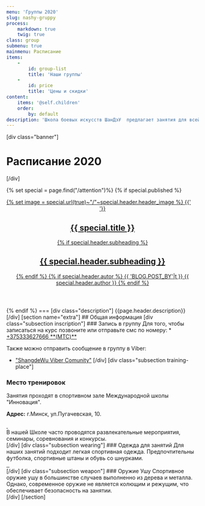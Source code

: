```yaml
---
menu: 'Группы 2020'
slug: nashy-gruppy
process:
    markdown: true
    twig: true
class: group
submenu: true
mainmenu: Расписание
items:
    -
        id: group-list
        title: 'Наши группы'
    -
        id: price
        title: 'Цены и скидки'
content:
    items: '@self.children'
    order:
        by: default
description: 'Школа боевых искусств ШанДэУ  предлагает занятия для всей семьи! Курсы Тайцзицюань и внутренних стилей подойдут для молодежи и взрослых, занятия по спортивному ушу ориентированы на детей и подростков. Приглашаем всех погрузиться в прекрасный мир исскусства Ушу!'
---
```


[div class="banner"]
# Расписание 2020
[/div]
<!--div class="group-schedule table-responsive">
  {% macro groupLink(dir, name, time)%}
    {{"<a href="~dir~">"}}
      {% if name %}
        <div class="name">{{name}}</div>
    {% endif %}
    {% if time %}
        <div class="time">{{time}}</div>
    {% endif %}
    </a>
  {% endmacro %}
 {% set empty = "empty"%}
 {% set divEmpty = '<div class="empty"> </div>'%}
   <div class="desktop">
      <table class="table table-hover">
        <thead>
          <th class="empty"><div class="empty"> </div></th>
          {% for key in range(1,6)|keys %}
                <th>{{"DAYS_OF_THE_WEEK.SHORT.#{key}"|t}}</th>
          {% endfor %}
        </thead>
        <tbody>
          {% for group in taxonomy.findTaxonomy({'category':'group'})%}
             {% set data = "GROUP.#{group.header.id}"|upper %}
               <tr class="{{group.header.class}}">
                  <th>
                    {{_self.groupLink( group.url, "#{data}.NAME"|t)}}
                  </th>
                  {% for key  in range(1,6)|keys %}
                    {% if group.header.time[key + 1] %}
                  <td>
                    <div class="time">{{group.header.time[key + 1]}}</div>
                  </td>
                  {% else %}
                  <td>
                    <div class="empty"></div>
                  </td>
                  {% endif %}
                  {% endfor %}
                </tr>
          {% endfor %}
        </tbody>
      </table>
  </div>
  <div class="mobile">
      <table class="table table-hover">
        {% for key in range(1,6)|keys %}
        <tr>
          <th>{{"DAYS_OF_THE_WEEK.SHORT.#{key}"|t}}</th>
            {% for group in taxonomy.findTaxonomy({'category':'group'})%}
            {% set data = "GROUP.#{group.header.id}"|upper %}
            {% if group.header.time[key + 1] %}
            <td class="{{group.header.class}}">
              {{_self.groupLink( group.url, "#{data}.NAME"|t, group.header.time[key + 1] )}}
            </td>
            {% else %}
                <td class="empty"> </td>
            {% endif %}
          {% endfor %}
        </tr>
        {% endfor %}
  </table>
  </div>
</div-->
{% set special = page.find("/attention")%}
{% if special.published %}
<section class="special">
  <a href="attention">
  <a href="attention">
  <div class="post {{special.header.body_classes}}">
    {% set image = special.url(true)~"/"~special.header.header_image %}
     {{'<header class="intro-header" style="background-image: url('~ image ~')">'}}
        <div class="container">
            <div class="row">
                <div class="col-lg-8 col-lg-offset-2 col-md-10 col-md-offset-1">
                    <div class="post-heading">
                        <h1>{{ special.title }}</h1>
                        {% if special.header.subheading %}
                        <h2 class="subheading">{{ special.header.subheading }}</h2>
                        {% endif %}
                        {% if special.header.autor %}
                        <span class="meta">{{ 'BLOG.POST_BY'|t }} {{ special.header.author }}
                          {% endif %}
                    </div>
                </div>
            </div>
        </div>
    </header>
  </div>
</a>
</section>
{% endif %}
===
[div class="description"]
{{page.header.description}}
[/div]
[section  name="extra"]
## Общая информация
[div class="subsection inscription"]
### Запись в группу
Для того, чтобы записаться на курс позвоните или отправьте смс по номеру:
  * <a href="tel:+375333627666"><span class="fa-li"><i class="fas fa-phone"></i></span>+375333627666 **(MTC)**<span class="phone-icon icon-viber fab fa-viber"></span></a>

Также можно отправить сообщение в группу в Viber:
  * ["ShangdeWu Viber Comunity"](https://invite.viber.com/?g2=AQBRfEE5RaC4HUoljKHKzhh0gOgx%2Bf0yckdKJ7LQ6yvCkQ6tgoaJfA%2B6EuoeX9v%2B)
[/div]
[div class="subsection training-place"]
### Место тренировок
Занятия проходят в спортивном зале Международной школы "Инновация".

**Адрес:** <span><i class="fas fa-map"></i> г.Минск, ул.Пугачевская, 10.</span>
<div class="gallery slider-lightbox">
  <a class="thumbnail" href="groups/hall-taijiquan.jpg" target="_blank">
    <img src="groups/hall-taijiquan.jpg" alt="">
  </a>
  <a class="thumbnail" href="groups/hall-wushu.jpg" target="_blank">
    <img src="groups/hall-wushu.jpg" alt="">
  </a>
</div>
В нашей Школе часто проводятся развлекательные мероприятия, семинары, соревнования и конкурсы.
<div class="gallery single-lightbox">
  <a class="thumbnail" href="groups/shangdewu-na-batuta.jpg" target="_blank">
    <img src="groups/shangdewu-na-batuta.jpg" alt="">
  </a>
</div>
[/div]
[div class="subsection wearing"]
### Одежда для занятий
Для наших занятий подходит легкая спортивная одежда. Предпочтительны футболка, спортивные штаны и обувь со шнурками.
<div class="gallery slider-lightbox">
  <a class="thumbnail" href="groups/wushu-training-wearing.jpg" target="_blank">
    <img src="groups/wushu-training-wearing.jpg" alt="">
  </a>
  <a class="thumbnail" href="groups/shangdewu-training-wearing.jpg" target="_blank">
    <img src="groups/shangdewu-training-wearing.jpg" alt="">
  </a>
  <a class="thumbnail" href="groups/shangdewu-training.jpg" target="_blank">
    <img src="groups/shangdewu-training.jpg" alt="">
  </a>
</div>
[/div]
[div class="subsection weapon"]
### Оружие Ушу
Спортивное оружие ушу в большинстве случаев выполненно из дерева и металла. Однако, современное оружие не является колющим и режущим, что обеспечивает безопасность на занятии.
<div class="gallery container">
  <div class="col-sm-4 col-xs-12 weapon-image single-lightbox">
    <a class="thumbnail" href="groups/wushu-fan.jpg" target="_blank">
      <img src="groups/wushu-fan.jpg" alt="">
    </a>
  </div>
  <div class="col-sm-4 col-xs-12 weapon-image single-lightbox">
    <a class="thumbnail" href="groups/wushu-sable.jpg" target="_blank">
      <img src="groups/wushu-sable.jpg" alt="">
    </a>
  </div>
  <div class="col-sm-4 col-xs-12 weapon-image single-lightbox">
    <a class="thumbnail" href="groups/wushu-gun.jpg" target="_blank">
      <img src="groups/wushu-gun.jpg" alt="">
    </a>
  </div>
</div>
[/div]
[/section]
